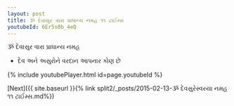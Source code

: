 ```yaml
---
layout: post
title: ૐ દેવાસુર વારા પ્રાધાન્ય નમહ ૧૧ ટાઈમ્સ
youtubeId: 6Er5s0b_4eQ
---
```

 
 
 ૐ દેવાસુર વારા પ્રાધાન્ય નમહ  
 
 -  દેવ અને અસુરોને વરદાન આપનાર કોણ છે 
 
  
 
  
 
 
 
 
 
 


{% include youtubePlayer.html id=page.youtubeId %}
 
[Next]({{ site.baseurl }}{% link  split2/_posts/2015-02-13-ૐ દેવસુરેસ્વરયા નમહ ૧૧ ટાઈમ્સ.md%})
 
